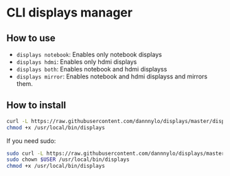# CLI displays manager

## How to use

 - `displays notebook`: Enables only notebook displays
 - `displays hdmi`: Enables only hdmi displays
 - `displays both`: Enables notebook and hdmi displayss
 - `displays mirror`: Enables notebook and hdmi displayss and mirrors them.

 ## How to install

 ```sh
 curl -L https://raw.githubusercontent.com/dannnylo/displays/master/displays -o /usr/local/bin/displays
 chmod +x /usr/local/bin/displays
 ```

If you need sudo:

 ```sh
 sudo curl -L https://raw.githubusercontent.com/dannnylo/displays/master/displays -o /usr/local/bin/displays
 sudo chown $USER /usr/local/bin/displays
 chmod +x /usr/local/bin/displays
 ```
